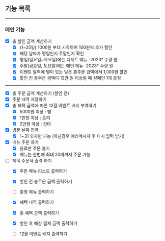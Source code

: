 ## 기능 목록

---

### 메인 기능
- [X] 총 할인 금액 계산하기
    - [X]  (1~25일) 1000원 부터 시작하여 100원씩 추가 할인
    - [X]  해당 날짜가 평일인지 주말인지 확인
    - [X]  평일(일요일~목요일)에는 디저트 메뉴 -2023* 수량 원
    - [X]  주말(금요일, 토요일)에는 메인 메뉴 -2023* 수량 원
    - [X]  이벤트 달력에 별이 있는 날은 총주문 금액에서 1,000원 할인
    - [X]  할인 전 총주문 금액이 12만 원 이상일 때  샴페인 1개 증정
---
- [X] 총 주문 금액 계산하기 (할인 전)
- [X] 주문 내역 저장하기
- [X] 총 헤택 금액에 따른 12월 이벤트 배지 부여하기
  - [X] 5000원 이상 : 별
  - [X] 1만원 이상 : 트리
  - [X] 2만원 이상 : 산타
- [X] 방문 날짜 입력
  - [X] 1~31 숫자만 가능 (아닌경우 에러메시지 후 다시 입력 받기)
- [X] 메뉴 주문 하기
  - [X] 음료만 주문 불가
  - [X] 메뉴는 한번에 최대 20개까지 주문 가능
- [ ] 혜택 주문서 출력 하기
  - [X] 주문 메뉴 리스트 출력하기
  - [X] 할인 전 총주문 금액 출력하기
  - [ ] 증정 메뉴 출력하기
  - [X] 혜택 내역 출력하기
  - [X] 총 혜택 금액 출력하기
  - [X] 할인 후 예상 결제 금액 출력하기
  - [ ] 12월 이벤트 배지 출력하기
  
  

